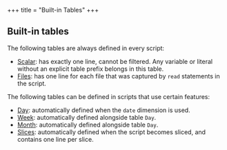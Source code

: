 +++
title = "Built-in Tables"
+++

## Built-in tables

The following tables are always defined in every script: 

 - [Scalar](/reference/stu/scalar): has exactly one line, cannot be filtered. Any variable or literal without an explicit table prefix belongs in this table.
 - [Files](/reference/def/files): has one line for each file that was captured by `read` statements in the script.

The following tables can be defined in scripts that use certain features:

 - [Day](/reference/def/day): automatically defined when the `date` dimension is used.
 - [Week](/reference/vwx/week): automatically defined alongside table `Day`.
 - [Month](/reference/mno/month): automatically defined alongside table `Day`.
 - [Slices](/reference/stu/slices): automatically defined when the script becomes sliced, and contains one line per slice. 

